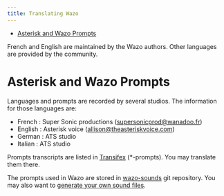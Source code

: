 ```yaml
---
title: Translating Wazo
---
```


-   [Asterisk and Wazo Prompts](#asterisk-and-wazo-prompts)

French and English are maintained by the Wazo authors. Other languages
are provided by the community.

Asterisk and Wazo Prompts
=========================

Languages and prompts are recorded by several studios. The information
for those languages are:

-   French : Super Sonic productions (<supersonicprod@wanadoo.fr>)
-   English : Asterisk voice (<allison@theasteriskvoice.com>)
-   German : ATS studio
-   Italian : ATS studio

Prompts transcripts are listed in
[Transifex](https://www.transifex.com/wazo/wazo/) (\*-prompts). You may
translate them there.

The prompts used in Wazo are stored in
[wazo-sounds](https://github.com/wazo-platform/wazo-sounds) git
repository. You may also want to
[generate your own sound files](/uc-doc/contributors/generate_custom_prompts).
